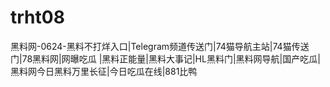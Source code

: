 # trht08
黑料网-0624-黑料不打烊入口|Telegram频道传送门|74猫导航主站|74猫传送门|78黑料网|网曝吃瓜 |黑料正能量|黑料大事记|HL黑料门|黑料网导航|国产吃瓜|黑料网今日黑料万里长征|今日吃瓜在线|881比鸭
